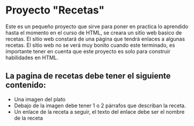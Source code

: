 # Proyecto  "Recetas"
Este es un pequeño proyecto que sirve para poner en practica lo aprendido hasta el momento en el curso de HTML, se creara un sitio web basico de recetas.
El sitio web constará de una página  que tendrá enlaces a algunas recetas. El sitio web no se verá muy bonito cuando este terminado, es importante tener en cuenta que este proyecto es solo para construir habilidades en HTML.
## La pagina de recetas debe tener el siguiente contenido: 
- Una imagen del plato
- Debajo de la imagen debe tener 1 o 2 párrafos que describan la receta.
- Un enlace de la receta a seguir, el texto del enlace debe ser el nombre de la receta